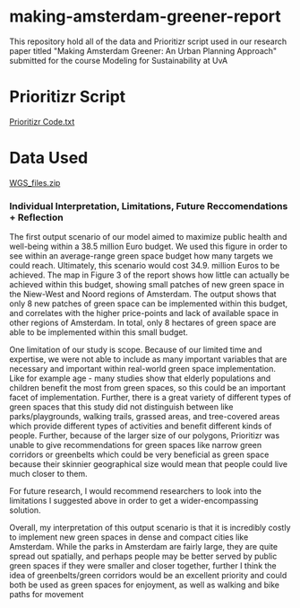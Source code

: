 # making-amsterdam-greener-report
This repository hold all of the data and Prioritizr script used in our research paper titled "Making Amsterdam Greener: An Urban Planning Approach" submitted for the course Modeling for Sustainability at UvA


# Prioritizr Script
[Prioritizr Code.txt](https://github.com/gabriela-perez11/gabriela-perez11.io/files/10239925/Prioritizr.Code.txt)


# Data Used
[WGS_files.zip](https://github.com/gabriela-perez11/gabriela-perez11.io/files/10239908/WGS_files.zip)



### Individual Interpretation, Limitations, Future Reccomendations + Reflection

The first output scenario of our model aimed to maximize public health and well-being within a 38.5 million Euro budget. We used this figure in order to see  within an average-range green space budget how many targets we could reach. Ultimately, this scenario would cost 34.9. million Euros to be achieved. The map in Figure 3 of the report shows how little can actually be achieved within this budget, showing small patches of new green space in the Niew-West and Noord regions of Amsterdam. The output shows that only 8 new patches of green space can be implemented within this budget, and correlates with the higher price-points and lack of available space in other regions of Amsterdam. In total, only 8 hectares of green space are able to be implemented within this small budget. 

One limitation of our study is scope. Because of our limited time and expertise, we were not able to include as many important variables that are necessary and important within real-world green space implementation. Like for example age - many studies show that elderly populations and children benefit the most from green spaces, so this could be an important facet of implementation. Further, there is a great variety of different types of green spaces that this study did not distinguish between like parks/playgrounds, walking trails, grassed areas, and tree-covered areas which provide different types of activities and benefit different kinds of people. Further, because of the larger size of our polygons, Prioritizr was unable to give recommendations for green spaces like narrow green corridors or greenbelts which could be very beneficial as green space because their skinnier geographical size would mean that people could live much closer to them.

For future research, I would recommend researchers to look into the limitations I suggested above in order to get a wider-encompassing solution.

Overall, my interpretation of this output scenario is that it is incredibly costly to implement new green spaces in dense and compact cities like Amsterdam. While the parks in Amsterdam are fairly large, they are quite spread out spatially, and perhaps people may be better served by public green spaces if they were smaller and closer together, further I think the idea of greenbelts/green corridors would be an excellent priority and could both be used as green spaces for enjoyment, as well as walking and bike paths for movement
